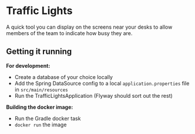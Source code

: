 # Traffic Lights
A quick tool you can display on the screens near your desks to allow members of the team to indicate how busy they are.

## Getting it running
**For development:**
- Create a database of your choice locally
- Add the Spring DataSource config to a local `application.properties` file in `src/main/resources`
- Run the TrafficLightsApplication (Flyway should sort out the rest)

**Building the docker image:**
- Run the Gradle docker task
- `docker run` the image
